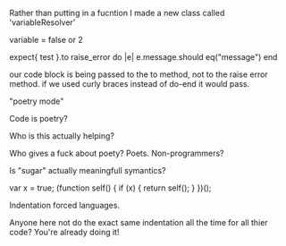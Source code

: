 Rather than putting in a fucntion I made a new class called 'variableResolver'


variable = false or 2

expect{ test }.to raise_error do |e|
  e.message.should eq("message")
end

our code block is being passed to the to method, not to the raise error method.
if we used curly braces instead of do-end it would pass.

"poetry mode"

Code is poetry?

Who is this actually helping?

Who gives a fuck about poety? Poets. Non-programmers?

Is "sugar" actually meaningfull symantics?

var x = true;
(function self() {
	if (x) {
		return self();
	}
})();


Indentation forced languages.

Anyone here not do the exact same indentation all the time for all thier code?
You're already doing it!
